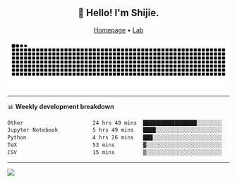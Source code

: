 <h2 align="center">👋 Hello! I'm Shijie.</h2>
<p align="center">
  <a href="https://xu-shi-jie.github.io"> Homepage</a> •
  <a href="https://onodalab.ees.hokudai.ac.jp"> Lab </a>
</p>

![Snake animation](https://github.com/xu-shi-jie/xu-shi-jie/blob/output/github-snake.svg)


-------

📊 **Weekly development breakdown**
<!--START_SECTION:waka-->

```txt
Other                      24 hrs 49 mins  █████████████████░░░░░░░░   67.58 %
Jupyter Notebook           5 hrs 49 mins   ████░░░░░░░░░░░░░░░░░░░░░   15.85 %
Python                     4 hrs 26 mins   ███░░░░░░░░░░░░░░░░░░░░░░   12.11 %
TeX                        53 mins         ▓░░░░░░░░░░░░░░░░░░░░░░░░   02.43 %
CSV                        15 mins         ▒░░░░░░░░░░░░░░░░░░░░░░░░   00.69 %
```

<!--END_SECTION:waka-->

-------
![](https://komarev.com/ghpvc/?username=xu-shi-jie&style=flat-square&color=blue) 

